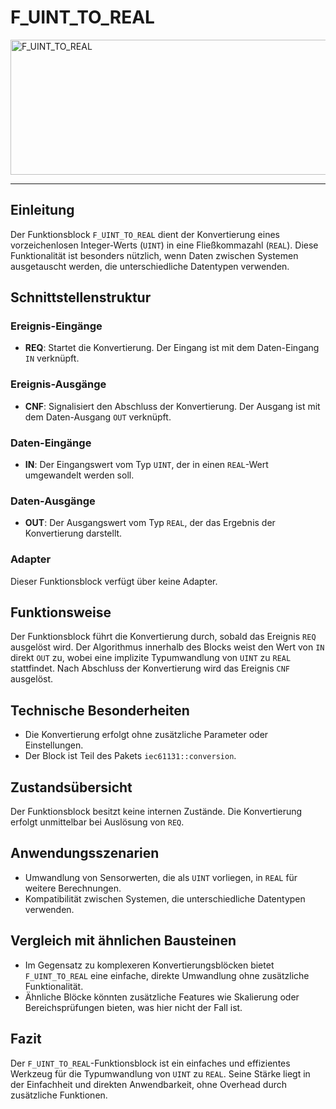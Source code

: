 # F_UINT_TO_REAL

<img width="1441" height="216" alt="F_UINT_TO_REAL" src="https://github.com/user-attachments/assets/4cb48960-25c6-479d-9c4c-636b5a546a0c" />

* * * * * * * * * *
## Einleitung
Der Funktionsblock `F_UINT_TO_REAL` dient der Konvertierung eines vorzeichenlosen Integer-Werts (`UINT`) in eine Fließkommazahl (`REAL`). Diese Funktionalität ist besonders nützlich, wenn Daten zwischen Systemen ausgetauscht werden, die unterschiedliche Datentypen verwenden.

## Schnittstellenstruktur

### **Ereignis-Eingänge**
- **REQ**: Startet die Konvertierung. Der Eingang ist mit dem Daten-Eingang `IN` verknüpft.

### **Ereignis-Ausgänge**
- **CNF**: Signalisiert den Abschluss der Konvertierung. Der Ausgang ist mit dem Daten-Ausgang `OUT` verknüpft.

### **Daten-Eingänge**
- **IN**: Der Eingangswert vom Typ `UINT`, der in einen `REAL`-Wert umgewandelt werden soll.

### **Daten-Ausgänge**
- **OUT**: Der Ausgangswert vom Typ `REAL`, der das Ergebnis der Konvertierung darstellt.

### **Adapter**
Dieser Funktionsblock verfügt über keine Adapter.

## Funktionsweise
Der Funktionsblock führt die Konvertierung durch, sobald das Ereignis `REQ` ausgelöst wird. Der Algorithmus innerhalb des Blocks weist den Wert von `IN` direkt `OUT` zu, wobei eine implizite Typumwandlung von `UINT` zu `REAL` stattfindet. Nach Abschluss der Konvertierung wird das Ereignis `CNF` ausgelöst.

## Technische Besonderheiten
- Die Konvertierung erfolgt ohne zusätzliche Parameter oder Einstellungen.
- Der Block ist Teil des Pakets `iec61131::conversion`.

## Zustandsübersicht
Der Funktionsblock besitzt keine internen Zustände. Die Konvertierung erfolgt unmittelbar bei Auslösung von `REQ`.

## Anwendungsszenarien
- Umwandlung von Sensorwerten, die als `UINT` vorliegen, in `REAL` für weitere Berechnungen.
- Kompatibilität zwischen Systemen, die unterschiedliche Datentypen verwenden.

## Vergleich mit ähnlichen Bausteinen
- Im Gegensatz zu komplexeren Konvertierungsblöcken bietet `F_UINT_TO_REAL` eine einfache, direkte Umwandlung ohne zusätzliche Funktionalität.
- Ähnliche Blöcke könnten zusätzliche Features wie Skalierung oder Bereichsprüfungen bieten, was hier nicht der Fall ist.

## Fazit
Der `F_UINT_TO_REAL`-Funktionsblock ist ein einfaches und effizientes Werkzeug für die Typumwandlung von `UINT` zu `REAL`. Seine Stärke liegt in der Einfachheit und direkten Anwendbarkeit, ohne Overhead durch zusätzliche Funktionen.
